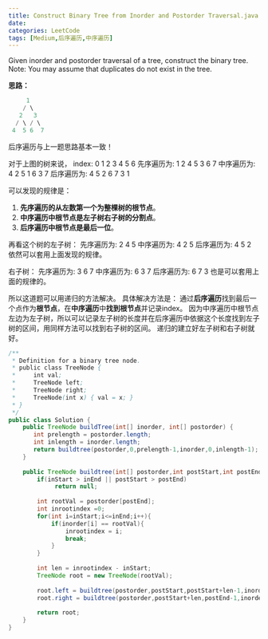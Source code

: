 ```yaml
---
title: Construct Binary Tree from Inorder and Postorder Traversal.java
date: 
categories: LeetCode
tags: [Medium,后序遍历,中序遍历]
---
```

Given inorder and postorder traversal of a tree, construct the binary tree.
Note:
You may assume that duplicates do not exist in the tree.
<!-- more -->
**思路：**
``` java
     1       
    / \   
   2   3   
  / \ / \   
 4  5 6  7
```
 
后序遍历与上一题思路基本一致！
 
对于上图的树来说，
          index: 0 1 2 3 4 5 6
     先序遍历为: 1 2 4 5 3 6 7 
     中序遍历为: 4 2 5 1 6 3 7
	 后序遍历为: 4 5 2 6 7 3 1

可以发现的规律是：
1. **先序遍历的从左数第一个为整棵树的根节点**。
2. **中序遍历中根节点是左子树右子树的分割点**。
3. **后序遍历中根节点是最后一位**。


再看这个树的左子树：
     先序遍历为: 2 4 5 
     中序遍历为: 4 2 5
	 后序遍历为: 4 5 2
依然可以套用上面发现的规律。

右子树：
     先序遍历为: 3 6 7 
     中序遍历为: 6 3 7
	 后序遍历为: 6 7 3
也是可以套用上面的规律的。

所以这道题可以用递归的方法解决。
具体解决方法是：
通过**后序遍历**找到最后一个点作为**根节点**，在**中序遍历**中**找到根节点**并记录index。
因为中序遍历中根节点左边为左子树，所以可以记录左子树的长度并在后序遍历中依据这个长度找到左子树的区间，用同样方法可以找到右子树的区间。
递归的建立好左子树和右子树就好。
``` java
/**
 * Definition for a binary tree node.
 * public class TreeNode {
 *     int val;
 *     TreeNode left;
 *     TreeNode right;
 *     TreeNode(int x) { val = x; }
 * }
 */
public class Solution {
    public TreeNode buildTree(int[] inorder, int[] postorder) {
       int prelength = postorder.length;
	   int inlength = inorder.length;
	   return buildtree(postorder,0,prelength-1,inorder,0,inlength-1);
    }
	
	public TreeNode buildtree(int[] postorder,int postStart,int postEnd,int[] inorder,int inStart,int inEnd){
		if(inStart > inEnd || postStart > postEnd)
             return null;
		
		int rootVal = postorder[postEnd];
		int inrootindex =0; 
		for(int i=inStart;i<=inEnd;i++){
			if(inorder[i] == rootVal){
				inrootindex = i;
				break;
			}
		}
		
		int len = inrootindex - inStart;
		TreeNode root = new TreeNode(rootVal);
		
		root.left = buildtree(postorder,postStart,postStart+len-1,inorder,inStart,inrootindex-1);
		root.right = buildtree(postorder,postStart+len,postEnd-1,inorder,inrootindex+1,inEnd);
		
		return root;
	}
}
```